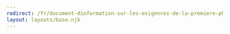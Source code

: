 ```yaml
---
redirect: /fr/document-dinformation-sur-les-exigences-de-la-premiere-phase-de-la-norme-daccessibilite-des-technologies-de-linformation-et-des-communications/
layout: layouts/base.njk
---
```

